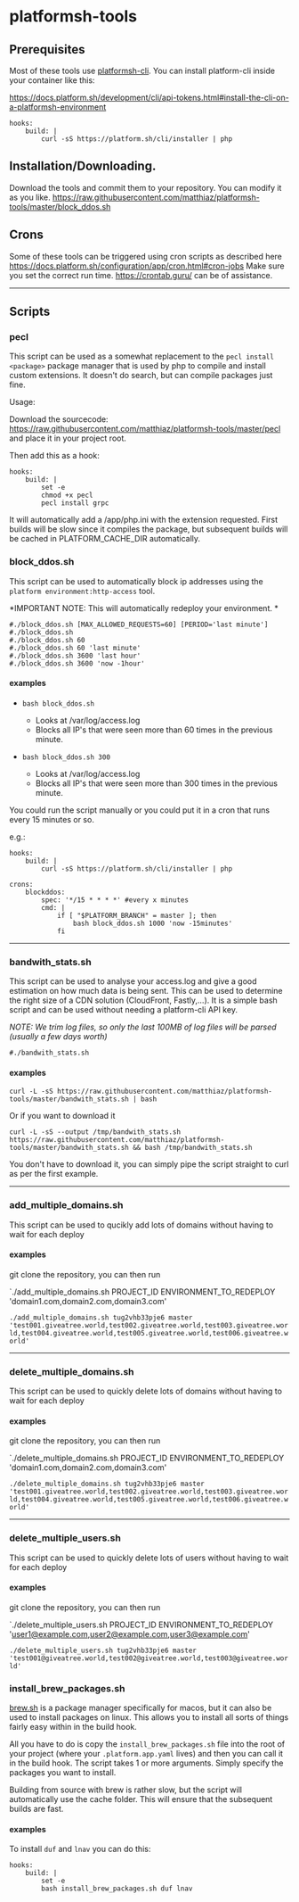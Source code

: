 # platformsh-tools
## Prerequisites

Most of these tools use [platformsh-cli](https://github.com/platformsh/platformsh-cli). You can install platform-cli inside your container like this: 

https://docs.platform.sh/development/cli/api-tokens.html#install-the-cli-on-a-platformsh-environment

```
hooks:
    build: |
        curl -sS https://platform.sh/cli/installer | php
```

## Installation/Downloading.

Download the tools and commit them to your repository. You can modify it as you like. 
https://raw.githubusercontent.com/matthiaz/platformsh-tools/master/block_ddos.sh

## Crons

Some of these tools can be triggered using cron scripts as described here https://docs.platform.sh/configuration/app/cron.html#cron-jobs
Make sure you set the correct run time. https://crontab.guru/ can be of assistance. 

-------

## Scripts

### pecl

This script can be used as a somewhat replacement to the `pecl install <package>` package manager that is used by php to compile and install custom extensions.
It doesn't do search, but can compile packages just fine.

Usage:
  
Download the sourcecode: https://raw.githubusercontent.com/matthiaz/platformsh-tools/master/pecl and place it in your project root.  
  
Then add this as a hook:
```
hooks:
    build: |
        set -e  
        chmod +x pecl  
        pecl install grpc
```
  
It will automatically add a /app/php.ini with the extension requested. First builds will be slow since it compiles the package, but subsequent builds will be cached in PLATFORM_CACHE_DIR automatically.



### block_ddos.sh
This script can be used to automatically block ip addresses using the `platform environment:http-access` tool.

*IMPORTANT NOTE: This will automatically redeploy your environment. *

```
#./block_ddos.sh [MAX_ALLOWED_REQUESTS=60] [PERIOD='last minute']
#./block_ddos.sh
#./block_ddos.sh 60
#./block_ddos.sh 60 'last minute'
#./block_ddos.sh 3600 'last hour'
#./block_ddos.sh 3600 'now -1hour'
```

#### examples
- `bash block_ddos.sh` 
  - Looks at /var/log/access.log 
  - Blocks all IP's that were seen more than 60 times in the previous minute. 
  
- `bash block_ddos.sh 300` 
  - Looks at /var/log/access.log 
  - Blocks all IP's that were seen more than 300 times in the previous minute. 

You could run the script manually or you could put it in a cron that runs every 15 minutes or so. 

e.g.:
```
hooks:
    build: |
        curl -sS https://platform.sh/cli/installer | php
        
crons:
    blockddos:
        spec: '*/15 * * * *' #every x minutes
        cmd: |
            if [ "$PLATFORM_BRANCH" = master ]; then
                bash block_ddos.sh 1000 'now -15minutes'
            fi

```

-------

### bandwith_stats.sh
This script can be used to analyse your access.log and give a good estimation on how much data is being sent. This can be used to determine the right size of a CDN solution (CloudFront, Fastly,...). It is a simple bash script and can be used without needing a platform-cli API key.



*NOTE: We trim log files, so only the last 100MB of log files will be parsed (usually a few days worth)*

```
#./bandwith_stats.sh
```

#### examples 
`curl -L -sS https://raw.githubusercontent.com/matthiaz/platformsh-tools/master/bandwith_stats.sh | bash` 

Or if you want to download it

`curl -L -sS --output /tmp/bandwith_stats.sh https://raw.githubusercontent.com/matthiaz/platformsh-tools/master/bandwith_stats.sh && bash /tmp/bandwith_stats.sh` 

You don't have to download it, you can simply pipe the script straight to curl as per the first example.



-------


### add_multiple_domains.sh
This script can be used to qucikly add lots of domains without having to wait for each deploy


#### examples

git clone the repository, you can then run 

`./add_multiple_domains.sh PROJECT_ID ENVIRONMENT_TO_REDEPLOY 'domain1.com,domain2.com,domain3.com'

`./add_multiple_domains.sh tug2vhb33pje6 master 'test001.giveatree.world,test002.giveatree.world,test003.giveatree.world,test004.giveatree.world,test005.giveatree.world,test006.giveatree.world'`


-------


### delete_multiple_domains.sh
This script can be used to quickly delete lots of domains without having to wait for each deploy


#### examples

git clone the repository, you can then run

`./delete_multiple_domains.sh PROJECT_ID ENVIRONMENT_TO_REDEPLOY 'domain1.com,domain2.com,domain3.com'

`./delete_multiple_domains.sh tug2vhb33pje6 master 'test001.giveatree.world,test002.giveatree.world,test003.giveatree.world,test004.giveatree.world,test005.giveatree.world,test006.giveatree.world'`


-------


### delete_multiple_users.sh
This script can be used to quickly delete lots of users without having to wait for each deploy


#### examples

git clone the repository, you can then run

`./delete_multiple_users.sh PROJECT_ID ENVIRONMENT_TO_REDEPLOY 'user1@example.com,user2@example.com,user3@example.com'

`./delete_multiple_users.sh tug2vhb33pje6 master 'test001@giveatree.world,test002@giveatree.world,test003@giveatree.world'`



### install_brew_packages.sh

[brew.sh](https://formulae.brew.sh/formula-linux/) is a package manager specifically for macos, but it can also be used to install packages on linux. This allows you to install all sorts of things fairly easy within in the build hook.

All you have to do is copy the `install_brew_packages.sh` file into the root of your project (where your `.platform.app.yaml` lives) and then you can call it in the build hook. The script takes 1 or more arguments. Simply specify the packages you want to install.

Building from source with brew is rather slow, but the script will automatically use the cache folder. This will ensure that the subsequent builds are fast.

#### examples

To install `duf` and `lnav` you can do this:

```
hooks:
    build: |
        set -e
        bash install_brew_packages.sh duf lnav
```

